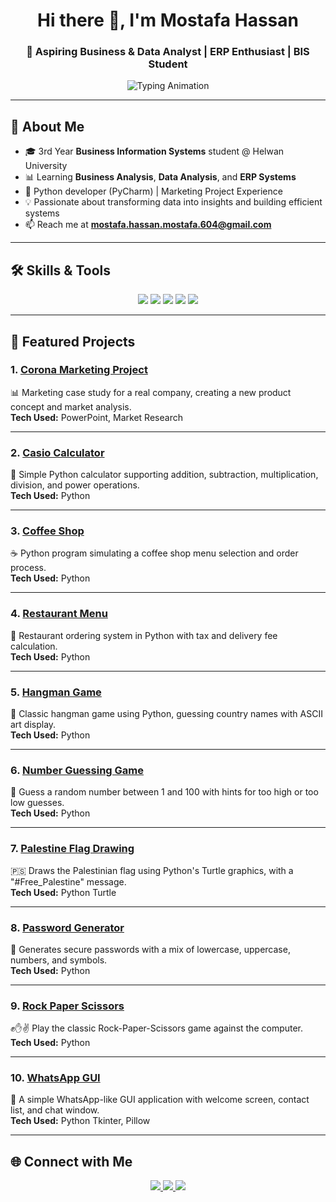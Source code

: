 <!-- Animated Header -->
<h1 align="center">Hi there 👋, I'm Mostafa Hassan</h1>
<h3 align="center">🎯 Aspiring Business & Data Analyst | ERP Enthusiast | BIS Student</h3>

<!-- Typing Animation -->
<p align="center">
  <img src="https://readme-typing-svg.herokuapp.com?size=20&duration=3000&color=00BFFF&center=true&vCenter=true&width=500&lines=Data+Analysis+Learner;ERP+Systems+Enthusiast;Business+Analysis+Explorer" alt="Typing Animation" />
</p>

---

## 🚀 About Me
- 🎓 3rd Year **Business Information Systems** student @ Helwan University  
- 📊 Learning **Business Analysis**, **Data Analysis**, and **ERP Systems**  
- 🐍 Python developer (PyCharm) | Marketing Project Experience  
- 💡 Passionate about transforming data into insights and building efficient systems  
- 📫 Reach me at **mostafa.hassan.mostafa.604@gmail.com**

---

## 🛠 Skills & Tools
<p align="center">
<!-- Programming -->
<img src="https://img.shields.io/badge/Python-3776AB?style=for-the-badge&logo=python&logoColor=white"/>
<img src="https://img.shields.io/badge/SQL-336791?style=for-the-badge&logo=postgresql&logoColor=white"/>
<!-- Data & BI -->
<img src="https://img.shields.io/badge/Data%20Analysis-FF6F00?style=for-the-badge&logo=google-analytics&logoColor=white"/>
<img src="https://img.shields.io/badge/Microsoft%20Excel-217346?style=for-the-badge&logo=microsoft-excel&logoColor=white"/>
<!-- ERP -->
<img src="https://img.shields.io/badge/Odoo-714B67?style=for-the-badge&logo=odoo&logoColor=white"/>
</p>

---

## 🚀 Featured Projects

### 1. [Corona Marketing Project](https://github.com/Mostafa-Hassan-Mostafa/corona-marketing-project)
📊 Marketing case study for a real company, creating a new product concept and market analysis.  
**Tech Used:** PowerPoint, Market Research  

---

### 2. [Casio Calculator](https://github.com/Mostafa-Hassan-Mostafa/Casio-Calculator)
🧮 Simple Python calculator supporting addition, subtraction, multiplication, division, and power operations.  
**Tech Used:** Python  

---

### 3. [Coffee Shop](https://github.com/Mostafa-Hassan-Mostafa/Coffee-Shop)
☕ Python program simulating a coffee shop menu selection and order process.  
**Tech Used:** Python

---

### 4. [Restaurant Menu](https://github.com/Mostafa-Hassan-Mostafa/Restaurant-Menu)
🍔 Restaurant ordering system in Python with tax and delivery fee calculation.  
**Tech Used:** Python

---

### 5. [Hangman Game](https://github.com/Mostafa-Hassan-Mostafa/Hangman)
🎯 Classic hangman game using Python, guessing country names with ASCII art display.  
**Tech Used:** Python  

---

### 6. [Number Guessing Game](https://github.com/Mostafa-Hassan-Mostafa/Number-Guessing-Game)
🎲 Guess a random number between 1 and 100 with hints for too high or too low guesses.  
**Tech Used:** Python

---

### 7. [Palestine Flag Drawing](https://github.com/Mostafa-Hassan-Mostafa/Palestine-Flag-Drawing)
🇵🇸 Draws the Palestinian flag using Python's Turtle graphics, with a "#Free_Palestine" message.  
**Tech Used:** Python Turtle  

---

### 8. [Password Generator](https://github.com/Mostafa-Hassan-Mostafa/Password-Generator)
🔑 Generates secure passwords with a mix of lowercase, uppercase, numbers, and symbols.  
**Tech Used:** Python

---

### 9. [Rock Paper Scissors](https://github.com/Mostafa-Hassan-Mostafa/Rock-Paper-Scissors)
✊✋✌ Play the classic Rock-Paper-Scissors game against the computer.  
**Tech Used:** Python

---

### 10. [WhatsApp GUI](https://github.com/Mostafa-Hassan-Mostafa/WhatsApp-GUI)
💬 A simple WhatsApp-like GUI application with welcome screen, contact list, and chat window.  
**Tech Used:** Python Tkinter, Pillow  



---

## 🌐 Connect with Me
<p align="center">
<a href="https://www.linkedin.com/in/mostafa-hassan-mostafa" target="_blank">
<img src="https://img.shields.io/badge/LinkedIn-0077B5?style=for-the-badge&logo=linkedin&logoColor=white"/>
</a>
<a href="mailto:mostafa.hassan.mostafa.604@gmail.com">
<img src="https://img.shields.io/badge/Email-D14836?style=for-the-badge&logo=gmail&logoColor=white"/>
</a>
<a href="https://www.canva.com/design/DAGu9Cj_-80/RvvMUME1N_nEj6kh1nH5ew/edit?utm_content=DAGu9Cj_-80&utm_campaign=designshare&utm_medium=link2&utm_source=sharebutton">
<img src="https://img.shields.io/badge/Portfolio-FF4088?style=for-the-badge&logo=google-chrome&logoColor=white"/>
</a>
</p>
